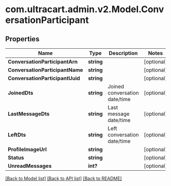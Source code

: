 # com.ultracart.admin.v2.Model.ConversationParticipant
## Properties

Name | Type | Description | Notes
------------ | ------------- | ------------- | -------------
**ConversationParticipantArn** | **string** |  | [optional] 
**ConversationParticipantName** | **string** |  | [optional] 
**ConversationParticipantUuid** | **string** |  | [optional] 
**JoinedDts** | **string** | Joined conversation date/time | [optional] 
**LastMessageDts** | **string** | Last message date/time | [optional] 
**LeftDts** | **string** | Left conversation date/time | [optional] 
**ProfileImageUrl** | **string** |  | [optional] 
**Status** | **string** |  | [optional] 
**UnreadMessages** | **int?** |  | [optional] 


[[Back to Model list]](../README.md#documentation-for-models) [[Back to API list]](../README.md#documentation-for-api-endpoints) [[Back to README]](../README.md)


